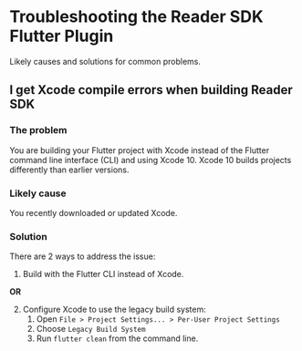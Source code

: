 # Troubleshooting the Reader SDK Flutter Plugin

Likely causes and solutions for common problems.

## I get Xcode compile errors when building Reader SDK

### The problem

You are building your Flutter project with Xcode instead of the Flutter
command line interface (CLI) and using Xcode 10. Xcode 10 builds projects
differently than earlier versions.

### Likely cause

You recently downloaded or updated Xcode.

### Solution

There are 2 ways to address the issue:

1. Build with the Flutter CLI instead of Xcode.

**OR**

2. Configure Xcode to use the legacy build system:
    1. Open `File > Project Settings... > Per-User Project Settings`
    2. Choose `Legacy Build System`
    3. Run `flutter clean` from the command line.
